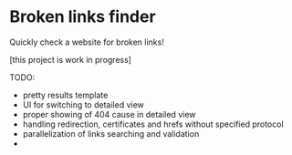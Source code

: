 # Broken links finder
Quickly check a website for broken links!

[this project is work in progress]

TODO:
- pretty results template
- UI for switching to detailed view
- proper showing of 404 cause in detailed view
- handling redirection, certificates and hrefs without specified protocol
- parallelization of links searching and validation
- 
